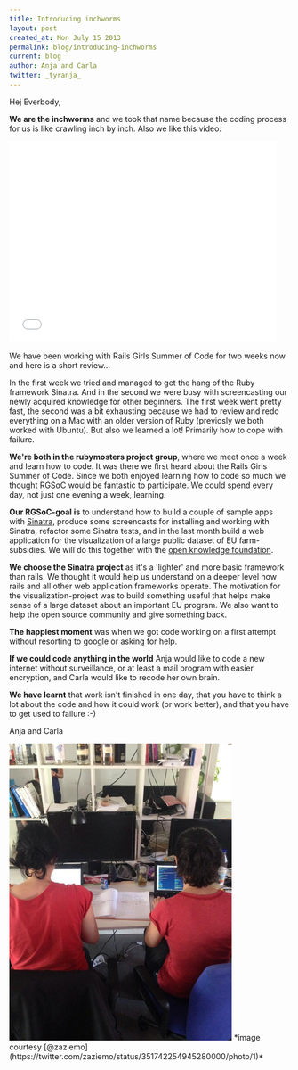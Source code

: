 ```yaml
---
title: Introducing inchworms
layout: post
created_at: Mon July 15 2013
permalink: blog/introducing-inchworms
current: blog
author: Anja and Carla
twitter: _tyranja_
---
```


Hej Everbody,

**We are the inchworms** and we took that name because the coding process for us is like crawling inch by inch. Also we like this video: 

<iframe width="480" height="360" src="//www.youtube.com/embed/cyasgr9mn3s?rel=0" frameborder="0" allowfullscreen></iframe>

We have been working with Rails Girls Summer of Code for two weeks now and here is a short review... 

In the first week we tried and managed to get the hang of the Ruby framework Sinatra. And in the second we were busy with screencasting our newly acquired knowledge for other beginners. The first week went pretty fast, the second was a bit exhausting because we had to review and redo everything on a Mac with an older version of Ruby (previosly we both worked with Ubuntu). But also we learned a lot! Primarily how to cope with failure.

**We're both in the rubymosters project group**, where we meet once a week and learn how to code. It was there we first heard about the Rails Girls Summer of Code. Since we both enjoyed learning how to code so much we thought RGSoC would be fantastic to participate. We could spend every day, not just one evening a week, learning. 

**Our RGSoC-goal is** to understand how to build a couple of sample apps with [Sinatra](http://sinatrarb.com), produce some screencasts for installing and working with Sinatra, refactor some Sinatra tests, and in the last month build a web application for the visualization of a large public dataset of EU farm-subsidies. We will do this together with the [open knowledge foundation](http://okfn.de/).

**We choose the Sinatra project** as it's a 'lighter' and more basic framework than rails. We thought it would help us understand on a deeper level how rails and all other web application frameworks operate. The motivation for the visualization-project was to build something useful that helps make sense of a large dataset about an important EU program. We also want to help the open source community and give something back. 


**The happiest moment** was when we got code working on a first attempt without resorting to google or asking for help.

**If we could code anything in the world** Anja would like to code a new internet without surveillance, or at least a mail program with easier encryption, and Carla would like to recode her own brain.


**We have learnt** that work isn't finished in one day, that you have to think a lot about the code and how it could work (or work better), and that you have to get used to failure :-) 


Anja and Carla

<img src ="/img/twins.jpg" alt="Anja and Carla in front of the Computer" width="400">
*image courtesy [@zaziemo](https://twitter.com/zaziemo/status/351742254945280000/photo/1)*
